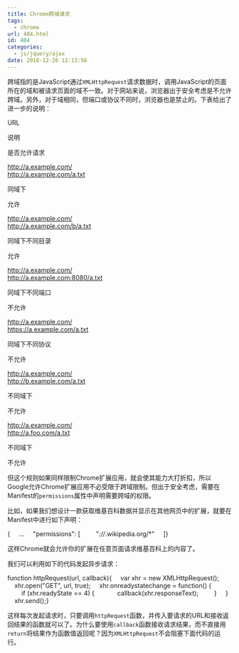 ```yaml
---
title: Chrome跨域请求
tags:
  - chrome
url: 404.html
id: 404
categories:
  - js/jquery/ajax
date: 2016-12-26 12:13:56
---
```


跨域指的是JavaScript通过`XMLHttpRequest`请求数据时，调用JavaScript的页面所在的域和被请求页面的域不一致。对于网站来说，浏览器出于安全考虑是不允许跨域。另外，对于域相同，但端口或协议不同时，浏览器也是禁止的。下表给出了进一步的说明：

URL

说明

是否允许请求

http://a.example.com/  
http://a.example.com/a.txt

同域下

允许

http://a.example.com/  
http://a.example.com/b/a.txt

同域下不同目录

允许

http://a.example.com/  
http://a.example.com:8080/a.txt

同域下不同端口

不允许

http://a.example.com/  
https://a.example.com/a.txt

同域下不同协议

不允许

http://a.example.com/  
http://b.example.com/a.txt

不同域下

不允许

http://a.example.com/  
http://a.foo.com/a.txt

不同域下

不允许

但这个规则如果同样限制Chrome扩展应用，就会使其能力大打折扣，所以Google允许Chrome扩展应用不必受限于跨域限制。但出于安全考虑，需要在Manifest的`permissions`属性中声明需要跨域的权限。

比如，如果我们想设计一款获取维基百科数据并显示在其他网页中的扩展，就要在Manifest中进行如下声明：

{
    ...
    "permissions": \[
        "*://*.wikipedia.org/*"
    \]}

这样Chrome就会允许你的扩展在任意页面请求维基百科上的内容了。

我们可以利用如下的代码发起异步请求：

function httpRequest(url, callback){
    var xhr = new XMLHttpRequest();
    xhr.open("GET", url, true);
    xhr.onreadystatechange = function() {
        if (xhr.readyState == 4) {
            callback(xhr.responseText);
        }
    }
    xhr.send();}

这样每次发起请求时，只要调用`httpRequest`函数，并传入要请求的URL和接收返回结果的函数就可以了。为什么要使用`callback`函数接收请求结果，而不直接用`return`将结果作为函数值返回呢？因为`XMLHttpRequest`不会阻塞下面代码的运行。